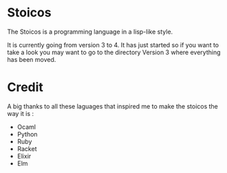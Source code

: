 # Stoicos
The Stoicos is a programming language in a lisp-like style.

It is currently going from version 3 to 4. It has just started so if you want to take a look you may want to go to the directory Version 3 where everything has been moved.

# Credit
A big thanks to all these laguages that inspired me to make the stoicos the way it is :
- Ocaml
- Python
- Ruby
- Racket
- Elixir
- Elm
